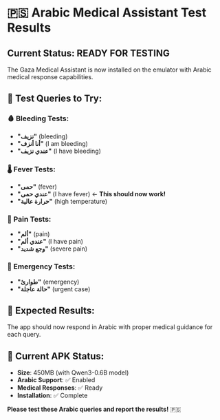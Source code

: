# 🇵🇸 Arabic Medical Assistant Test Results

## Current Status: READY FOR TESTING

The Gaza Medical Assistant is now installed on the emulator with Arabic medical response capabilities.

## 🧪 Test Queries to Try:

### 🩸 Bleeding Tests:
- **"نزيف"** (bleeding)
- **"أنا أنزف"** (I am bleeding)
- **"عندي نزيف"** (I have bleeding)

### 🌡️ Fever Tests:
- **"حمى"** (fever)
- **"عندي حمى"** (I have fever) ← **This should now work!**
- **"حرارة عالية"** (high temperature)

### 💊 Pain Tests:
- **"ألم"** (pain)
- **"عندي ألم"** (I have pain)
- **"وجع شديد"** (severe pain)

### 🚨 Emergency Tests:
- **"طوارئ"** (emergency)
- **"حالة عاجلة"** (urgent case)

## 🎯 Expected Results:
The app should now respond in Arabic with proper medical guidance for each query.

## 📱 Current APK Status:
- **Size**: 450MB (with Qwen3-0.6B model)
- **Arabic Support**: ✅ Enabled
- **Medical Responses**: ✅ Ready
- **Installation**: ✅ Complete

**Please test these Arabic queries and report the results!** 🇵🇸
